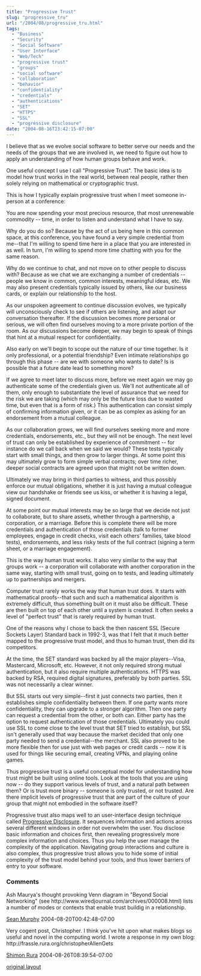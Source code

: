 ```yaml
---
title: "Progressive Trust"
slug: "progressive_tru"
url: "/2004/08/progressive_tru.html"
tags:
  - "Business"
  - "Security"
  - "Social Software"
  - "User Interface"
  - "Web/Tech"
  - "progressive trust"
  - "groups"
  - "social software"
  - "collaboration"
  - "behavior"
  - "confidentiality"
  - "credentials"
  - "authentications"
  - "SET"
  - "HTTPS"
  - "SSL"
  - "progressive disclosure"
date: "2004-08-16T23:42:15-07:00"
---
```

<p>I believe that as we evolve social software to better serve our needs and the needs of the groups that we are involved in, we need to figure out how to apply an understanding of how human groups behave and work.</p>
<p>One useful concept I use I call "Progressive Trust". The basic idea is to model how trust works in the real world, between real people, rather then solely relying on mathematical or cryptographic trust.</p>
<p>This is how I typically explain progressive trust when I meet someone in-person at a conference:</p>
<p>You are now spending your most precious resource, that most unrenewable commodity -- time, in order to listen and understand what I have to say.</p>
<p>Why do you do so? Because by the act of us being here in this common space, at this conference, you have found a very simple credential from me--that I'm willing to spend time here in a place that you are interested in as well. In turn, I'm willing to spend more time chatting with you for the same reason.</p>
<p>Why do we continue to chat, and not move on to other people to discuss with? Because as we chat we are exchanging a number of credentials -- people we know in common, common interests, meaningful ideas, etc. We may also present credentials typically issued by others, like our business cards, or explain our relationship to the host.</p>
<p>As our unspoken agreement to continue discussion evolves, we typically will unconsciously check to see if others are listening, and adapt our conversation thereafter. If the discussion becomes more personal or serious, we will often find ourselves moving to a more private portion of the room. As our discussions become deeper, we may begin to speak of things that hint at a mutual respect for confidentiality.</p>
<p>Also early on we'll begin to scope out the nature of our time together. Is it only professional, or a potential friendship? Even intimate relationships go through this phase -- are we with someone who wants to date? Is is possible that a future date lead to something more?</p>
<p>If we agree to meet later to discuss more, before we meet again we may go authenticate some of the credentials given us. We'll not authenticate all of them, only enough to substantiate the level of assurance that we need for the risk we are taking (which may only be the future loss due to wasted time, but even that is a form of risk.) This authentication can consist simply of confirming information given, or it can be as complex as asking for an endorsement from a mutual colleague.</p>
<p>As our collaboration grows, we will find ourselves seeking more and more credentials, endorsements, etc., but they will not be enough. The next level of trust can only be established by experience of commitment -- for instance do we call back when we said we would? These tests typically start with small things, and then grow to larger things. At some point this may ultimately grow to form simple verbal contracts; over time richer, deeper social contracts are agreed upon that might not be written down.</p>
<p>Ultimately we may bring in third parties to witness, and thus possibly enforce our mutual obligations, whether it is just having a mutual colleague view our handshake or friends see us kiss, or whether it is having a legal, signed document.</p>
<p>At some point our mutual interests may be so large that we decide not just to collaborate, but to share assets, whether through a partnership, a corporation, or a marriage. Before this is complete there will be more credentials and authentication of those credentials (talk to former employees, engage in credit checks, visit each others' families, take blood tests), endorsements, and less risky tests of the full contract (signing a term sheet, or a marriage engagement).</p>
<p>This is the way human trust works. It also very similar to the way that groups work -- a corporation will collaborate with another corporation in the same way, starting with small trust, going on to tests, and leading ultimately up to partnerships and mergers.</p>
<p>Computer trust rarely works the way that human trust does. It starts with mathematical proofs--that such and such a mathematical algorithm is extremely difficult, thus something built on it must also be difficult. These are then built on top of each other until a system is created. It often seeks a level of "perfect trust" that is rarely required by human trust.</p>
<p>One of the reasons why I chose to back the then nascent SSL (Secure Sockets Layer) Standard back in 1992-3, was that I felt that it much better mapped to the progressive trust model, and thus to human trust, then did its competitors.</p>
<p>At the time, the SET standard was backed by all the major players--Visa, Mastercard, Microsoft, etc. However, it not only required strong mutual authentication, but it also require multiple authentications. HTTPS was backed by RSA, required digital signatures, preferably by both parties. SSL was not necessarily a clear winner.</p>
<p>But SSL starts out very simple--first it just connects two parties, then it establishes simple confidentiality between them. If one party wants more confidentiality, they can upgrade to a stronger algorithm. Then one party can request a credential from the other, or both can. Either party has the option to request authentication of those credentials. Ultimately you could use SSL to come close to the level trust that SET tried to establish, but SSL isn't generally used that way because the market decided that only one party needed to send a credential--the merchant. SSL also proved to be more flexible then for use just with web pages or credit cards -- now it is used for things like securing email, creating VPNs, and playing online games.</p>
<p>Thus progressive trust is a useful conceptual model for understanding how trust might be built using online tools. Look at the tools that you are using now -- do they support various levels of trust, and a natural path between them? Or is trust more binary -- someone is only trusted, or not trusted. Are there implicit levels of progressive trust that are part of the culture of your group that might not embodied in the software itself?</p>
<p>Progressive trust also maps well to an user-interface design technique called <a href="http://c2.com/cgi/wiki?ProgressiveDisclosure">Progressive Disclosure</a>. It sequences information and actions across several different windows in order not overwhelm the user. You disclose basic information and choices first, then revealing progressively more complex information and choices. Thus you help the user manage the complexity of the application. Navigating group interactions and culture is also complex, thus progressive trust allows you to hide some of initial complexity of the trust model behind your tools, and thus lower barriers of entry to your software.</p>
<footer><h3>Comments</h3>
<div class="u-comment h-cite">
<p class="p-content p-name">Ash Maurya's thought provoking Venn diagram in "Beyond Social Networking" (see http://www.wiredjournal.com/archives/000008.html) lists a number of modes or contexts that enable trust buildig in a relationship.
</p>
<a class="u-author h-card" href="http://www.skmurphy.com/">Sean Murphy</a>
<time class="dt-published" datetime="2004-08-20T00:42:48-07:00">2004-08-20T00:42:48-07:00</time>
</div>
<div class="u-comment h-cite">
<p class="p-content p-name">Very cogent post, Christopher.  I think you've hit upon what makes blogs so useful and novel in the computing world.  I wrote a response in my own blog:
http://frassle.rura.org/christopherAllenGets
</p>
<a class="u-author h-card" href="http://frassle.rura.org/Directory/index?feed=1">Shimon Rura</a>
<time class="dt-published" datetime="2004-08-26T08:39:54-07:00">2004-08-26T08:39:54-07:00</time>
</div>
</footer>
<p class="previous"><a href="/previous/2004/08/progressive_tru.html" rel="syndication nofollow" class="u-syndication" >original layout</a></p>
